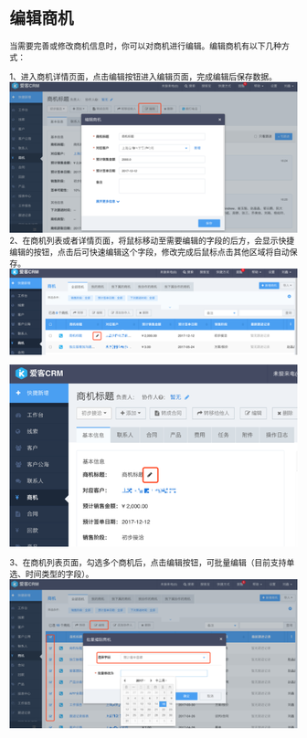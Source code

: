 # 编辑商机

当需要完善或修改商机信息时，你可以对商机进行编辑。编辑商机有以下几种方式：

1、进入商机详情页面，点击编辑按钮进入编辑页面，完成编辑后保存数据。![](/assets/编辑商机01.png)2、在商机列表或者详情页面，将鼠标移动至需要编辑的字段的后方，会显示快捷编辑的按钮，点击后可快速编辑这个字段，修改完成后鼠标点击其他区域将自动保存。![](/assets/编辑商机03.png)

![](/assets/编辑商机02.png)

3、在商机列表页面，勾选多个商机后，点击编辑按钮，可批量编辑（目前支持单选、时间类型的字段）。![](/assets/编辑商机04.png)


